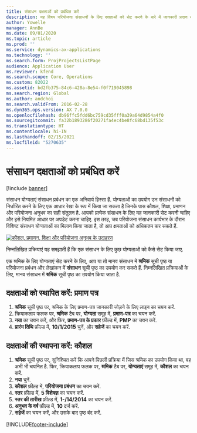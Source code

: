 ```yaml
---
title: संसाधन दक्षताओं को प्रबंधित करें
description: यह विषय परियोजना संसाधनों के लिए दक्षताओं को सेट करने के बारे में जानकारी प्रदान करता है.
author: Yowelle
manager: AnnBe
ms.date: 09/01/2020
ms.topic: article
ms.prod: ''
ms.service: dynamics-ax-applications
ms.technology: ''
ms.search.form: ProjProjectsListPage
audience: Application User
ms.reviewer: kfend
ms.search.scope: Core, Operations
ms.custom: 82022
ms.assetid: bd2fb375-84c6-428a-8e54-f0f719045898
ms.search.region: Global
ms.author: andchoi
ms.search.validFrom: 2016-02-28
ms.dyn365.ops.version: AX 7.0.0
ms.openlocfilehash: db96ffc5fdd6bc759cd35fff0a39a64d9854a4f0
ms.sourcegitcommit: fa32b1893286f20271fa4ec4be8fc68bd135f53c
ms.translationtype: HT
ms.contentlocale: hi-IN
ms.lasthandoff: 02/15/2021
ms.locfileid: "5270635"
---
```

# <a name="manage-resource-competencies"></a>संसाधन दक्षताओं को प्रबंधित करें

[!include [banner](../includes/banner.md)]

संसाधन योग्यताएं संसाधन प्रबंधन का एक अनिवार्य हिस्सा हैं. योग्यताओं का उपयोग उन संसाधनों को निर्धारित करने के लिए एक आधार रेखा के रूप में किया जा सकता है जिनके पास कौशल, शिक्षा, प्रमाणन और परियोजना अनुभव का सही संतुलन है. आपको प्रत्येक संसाधन के लिए यह जानकारी सेट करनी चाहिए और इसे नियमित आधार पर अपडेट करना चाहिए. इस तरह, जब परियोजना संसाधन कार्यभार के दौरान विशिष्ट संसाधन योग्यताओं का मिलान किया जाता है, तो आप क्षमताओं को अधिकतम कर सकते हैं.

[![कौशल, प्रमाणन, शिक्षा और परियोजना अनुभव के उदाहरण](./media/projectresourcing06-1024x383.jpg)](./media/projectresourcing06.jpg)

निम्नलिखित प्रक्रियाएं यह समझाती हैं कि एक संसाधन के लिए कुछ योग्यताओं को कैसे सेट किया जाए.

एक श्रमिक के लिए योग्यताएं सेट करने के लिए, आप या तो मानव संसाधन में **श्रमिक** सूची पृष्ठ या परियोजना प्रबंधन और लेखांकन में **संसाधन** सूची पृष्ठ का उपयोग कर सकते हैं. निम्नलिखित प्रक्रियाओं के लिए, मानव संसाधन में **श्रमिक** सूची पृष्ठ का उपयोग किया जाता है.

## <a name="set-up-competencies-certificates"></a>दक्षताओं को स्थापित करें: प्रमाण पत्र

1. **श्रमिक** सूची पृष्ठ पर, श्रमिक के लिए प्रमाण-पत्र जानकारी जोड़ने के लिए लाइन का चयन करें.
2. क्रियाकलाप फलक पर, **श्रमिक** टैब पर, **योग्यता** समूह में, **प्रमाण-पत्र** का चयन करें.
3. **नया** का चयन करें, और फिर, **प्रमाण-पत्र के प्रकार** फ़ील्ड में, **PMP** का चयन करें.
4. **प्रारंभ तिथि** फ़ील्ड में, **10/1/2015** चुनें, और **सहेजें** का चयन करें.

## <a name="set-up-competencies-skills"></a>दक्षताओं की स्थापना करें: कौशल

1. **श्रमिक** सूची पृष्ठ पर, सुनिश्चित करें कि आपने पिछली प्रक्रिया में जिस श्रमिक का उपयोग किया था, वह अभी भी चयनित है. फिर, क्रियाकलाप फलक पर, **श्रमिक** टैब पर, **योग्यताएं** समूह में, **कौशल** का चयन करें.
2. **नया** चुनें.
3. **कौशल** फ़ील्ड में, **परियोजना प्रबंधन** का चयन करें.
4. **स्तर** फ़ील्ड में, **5 विशेषज्ञ** का चयन करें.
5. **स्तर की तारीख** फ़ील्ड में, **1-/14/2014** का चयन करें.
6. **अनुभव के वर्ष** फ़ील्ड में, **10** दर्ज करें.
7. **सहेजें** का चयन करें, और उसके बाद पृष्ठ बंद करें.


[!INCLUDE[footer-include](../includes/footer-banner.md)]